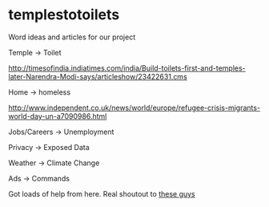 # templestotoilets

Word ideas and articles for our project

Temple -> Toilet

http://timesofindia.indiatimes.com/india/Build-toilets-first-and-temples-later-Narendra-Modi-says/articleshow/23422631.cms


Home -> homeless

http://www.independent.co.uk/news/world/europe/refugee-crisis-migrants-world-day-un-a7090986.html


Jobs/Careers -> Unemployment



Privacy -> Exposed Data



Weather -> Climate Change



Ads -> Commands



Got loads of help from here. Real shoutout to [these guys](http://stackoverflow.com/questions/8949445/javascript-bookmarklet-to-replace-text-with-a-link)


